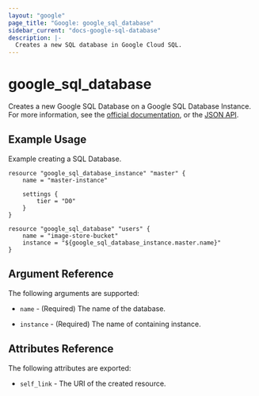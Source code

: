 ```yaml
---
layout: "google"
page_title: "Google: google_sql_database"
sidebar_current: "docs-google-sql-database"
description: |-
  Creates a new SQL database in Google Cloud SQL.
---
```


# google\_sql\_database

Creates a new Google SQL Database on a Google SQL Database Instance. For more information, see the [official documentation](https://cloud.google.com/sql/), or the [JSON API](https://cloud.google.com/sql/docs/admin-api/v1beta4/databases).

## Example Usage

Example creating a SQL Database.

```
resource "google_sql_database_instance" "master" {
	name = "master-instance"
	
    settings {
        tier = "D0"
    }
}

resource "google_sql_database" "users" {
	name = "image-store-bucket"
	instance = "${google_sql_database_instance.master.name}"
}

```

## Argument Reference

The following arguments are supported:

* `name` - (Required) The name of the database.

* `instance` - (Required) The name of containing instance.

## Attributes Reference

The following attributes are exported:

* `self_link` - The URI of the created resource.
